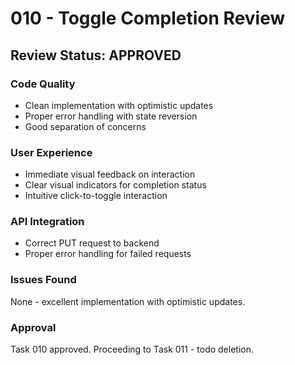 # 010 - Toggle Completion Review

## Review Status: APPROVED

### Code Quality
- Clean implementation with optimistic updates
- Proper error handling with state reversion
- Good separation of concerns

### User Experience
- Immediate visual feedback on interaction
- Clear visual indicators for completion status
- Intuitive click-to-toggle interaction

### API Integration
- Correct PUT request to backend
- Proper error handling for failed requests

### Issues Found
None - excellent implementation with optimistic updates.

### Approval
Task 010 approved. Proceeding to Task 011 - todo deletion.